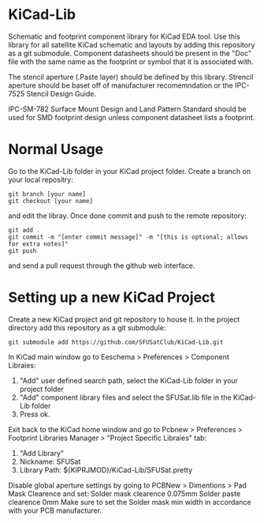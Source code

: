 # KiCad-Lib
Schematic and footprint component library for KiCad EDA tool.
Use this library for all satellite KiCad schematic and layouts by adding this repository as a git submodule. Component datasheets should be present in the "Doc" file with the same name as the footprint or symbol that it is associated with.

The stencil aperture (.Paste layer) should be defined by this library. Strencil aperture should be baset off of manufacturer recomemndation or the IPC-7525 Stencil Design Guide.

IPC-SM-782 Surface Mount Design and Land Pattern Standard should be used for SMD footprint design unless component datasheet lists a footprint.

# Normal Usage
Go to the KiCad-Lib folder in your KiCad project folder. Create a branch on your local repositry:
```
git branch [your name]
git checkout [your name]
```
and edit the libray. Once done commit and push to the remote repository:
```
git add .
git commit -m "[enter commit message]" -m "[this is optional; allows for extra notes]"
git push
```
and send a pull request through the github web interface.

# Setting up a new KiCad Project
Create a new KiCad project and git repository to house it.
In the project directory add this repository as a git submodule:

`git submodule add https://github.com/SFUSatClub/KiCad-Lib.git`

In KiCad main window go to Eeschema > Preferences > Component Libraies:
1. "Add" user defined search path, select the KiCad-Lib folder in your project folder
2. "Add" component library files and select the SFUSat.lib file in the KiCad-Lib folder
3. Press ok.

Exit back to the KiCad home window and go to Pcbnew > Preferences > Footprint Libraries Manager > "Project Specific Libraies" tab:
1. "Add Library"
2. Nickname: SFUSat
3. Library Path: ${KIPRJMOD}/KiCad-Lib/SFUSat.pretty

Disable global aperture settings by going to PCBNew > Dimentions > Pad Mask Clearence and set:
Solder mask clearence 0.075mm
Solder paste clearence 0mm
Make sure to set the Solder mask min width in accordance with your PCB manufacturer.